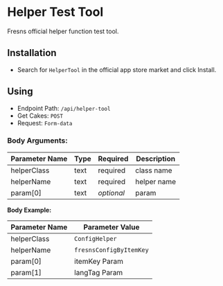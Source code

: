# Helper Test Tool

Fresns official helper function test tool.

## Installation

- Search for `HelperTool` in the official app store market and click Install.

## Using

- Endpoint Path: `/api/helper-tool`
- Get Cakes: `POST`
- Request: `Form-data`

### Body Arguments:

| Parameter Name | Type | Required | Description |
| --- | --- | --- | --- |
| helperClass | text | required | class name |
| helperName | text | required | helper name |
| param[0] | text | *optional* | param |

**Body Example:**

| Parameter Name | Parameter Value |
| --- | --- |
| helperClass | `ConfigHelper` |
| helperName | `fresnsConfigByItemKey` |
| param[0] | itemKey Param |
| param[1] | langTag Param |
